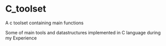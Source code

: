 # C_toolset
A c toolset containing main functions 

Some of main tools and datastructures implemented in C language during my Experience
